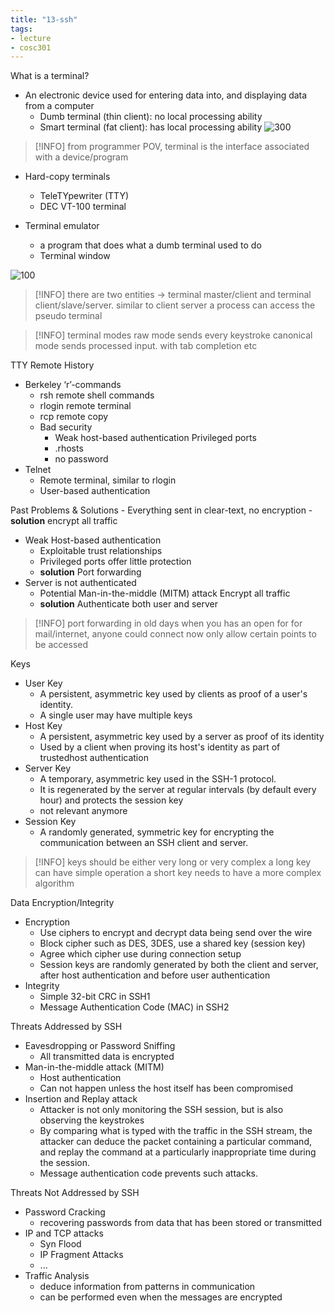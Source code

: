 ```yaml
---
title: "13-ssh"
tags: 
- lecture
- cosc301
---
```


What is a terminal?
- An electronic device used for entering data into, and displaying data from a computer 
	- Dumb terminal (thin client): no local processing ability 
	- Smart terminal (fat client): has local processing ability
![300](https://i.imgur.com/HSo19Rt.png)

> [!INFO] from programmer POV, terminal is the interface associated with a device/program

- Hard-copy terminals 
	- TeleTYpewriter (TTY) 
	- DEC VT-100 terminal

- Terminal emulator 
	- a program that does what a dumb terminal used to do 
	- Terminal window

![100](https://i.imgur.com/k6YQ2aG.png)

> [!INFO] there are two entities → terminal master/client and terminal client/slave/server. 
> similar to client server
> a process can access the pseudo terminal


> [!INFO] terminal modes
> raw mode sends every keystroke
> canonical mode sends processed input. with tab completion etc

TTY Remote History 
- Berkeley ‘r’-commands 
	- rsh remote shell commands 
	- rlogin remote terminal 
	- rcp remote copy 
	- Bad security
		- Weak host-based authentication Privileged ports
		- .rhosts
		- no password
- Telnet 
	- Remote terminal, similar to rlogin 
	- User-based authentication

Past Problems & Solutions 
	- Everything sent in clear-text, no encryption 
	- **solution** encrypt all traffic
- Weak Host-based authentication 
	- Exploitable trust relationships 
	- Privileged ports offer little protection 
	- **solution** Port forwarding
- Server is not authenticated 
	- Potential Man-in-the-middle (MITM) attack Encrypt all traffic 
	- **solution** Authenticate both user and server

> [!INFO] port forwarding
> in old days when you has an open for for mail/internet, anyone could connect
> now only allow certain points to be accessed


Keys
- User Key 
	- A persistent, asymmetric key used by clients as proof of a user's identity. 
	- A single user may have multiple keys 
- Host Key 
	- A persistent, asymmetric key used by a server as proof of its identity 
	- Used by a client when proving its host's identity as part of trustedhost authentication 
- Server Key 
	- A temporary, asymmetric key used in the SSH-1 protocol. 
	- It is regenerated by the server at regular intervals (by default every hour) and protects the session key 
	- not relevant anymore
- Session Key 
	- A randomly generated, symmetric key for encrypting the communication between an SSH client and server.

> [!INFO] keys
> should be either very long or very complex
>  a long key can have simple operation
>  a short key needs to have a more complex algorithm

Data Encryption/Integrity 
- Encryption 
	- Use ciphers to encrypt and decrypt data being send over the wire 
	- Block cipher such as DES, 3DES, use a shared key (session key) 
	- Agree which cipher use during connection setup 
	- Session keys are randomly generated by both the client and server, after host authentication and before user authentication 
- Integrity 
	- Simple 32-bit CRC in SSH1 
	- Message Authentication Code (MAC) in SSH2

Threats Addressed by SSH 
- Eavesdropping or Password Sniffing 
	- All transmitted data is encrypted 
- Man-in-the-middle attack (MITM) 
	- Host authentication 
	- Can not happen unless the host itself has been compromised 
- Insertion and Replay attack 
	- Attacker is not only monitoring the SSH session, but is also observing the keystrokes 
	- By comparing what is typed with the traffic in the SSH stream, the attacker can deduce the packet containing a particular command, and replay the command at a particularly inappropriate time during the session. 
	- Message authentication code prevents such attacks.

Threats Not Addressed by SSH 
- Password Cracking 
	- recovering passwords from data that has been stored or transmitted 
- IP and TCP attacks 
	- Syn Flood 
	- IP Fragment Attacks 
	- ... 
- Traffic Analysis 
	- deduce information from patterns in communication 
	- can be performed even when the messages are encrypted
	
	